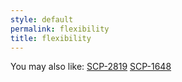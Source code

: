 ```yaml
---
style: default
permalink: flexibility
title: flexibility
---
```

You may also like:
[SCP-2819](http://scp-wiki.net/scp-2819)
[SCP-1648](http://scp-wiki.net/scp-1648)